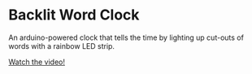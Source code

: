 # Backlit Word Clock
An arduino-powered clock that tells the time by lighting up cut-outs of words with a rainbow LED strip.

[Watch the video!](https://www.youtube.com/watch?v=HvfSM3tTWjE&feature=youtu.be)